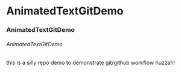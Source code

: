 # AnimatedTextGitDemo
### AnimatedTextGitDemo
###### AnimatedTextGitDemo
this is a silly repo demo to demonstrate git/github workflow huzzah!
